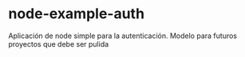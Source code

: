 # node-example-auth

Aplicación de node simple para la autenticación. Modelo para futuros proyectos que debe ser pulida
